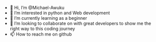 - 👋 Hi, I’m @Michael-Awuku
- 👀 I’m interested in python and Web development
- 🌱 I’m currently learning as a beginner
- 💞️ I’m looking to collaborate on with great developers to show me the right way to this coding journey
- 📫 How to reach me on github

<!---
Michael-Awuku/Michael-Awuku is a ✨ special ✨ repository because its `README.md` (this file) appears on your GitHub profile.
You can click the Preview link to take a look at your changes.
--->
